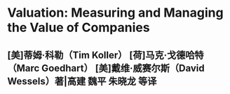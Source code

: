 # Valuation: Measuring and Managing the Value of Companies

## [美]蒂姆·科勒（Tim Koller） [荷]马克·戈德哈特（Marc Goedhart） [美]戴维·威赛尔斯（David Wessels）著|高建 魏平 朱晓龙 等译


